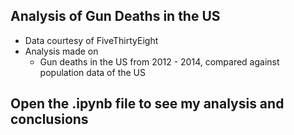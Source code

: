 ## Analysis of Gun Deaths in the US
- Data courtesy of FiveThirtyEight
- Analysis made on
    - Gun deaths in the US from 2012 - 2014, compared against population data of the US
 
## Open the .ipynb file to see my analysis and conclusions